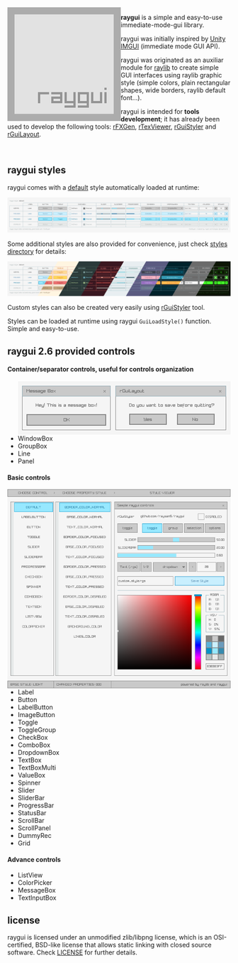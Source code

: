 <img align="left" src="logo/raygui_256x256.png" width=256>

**raygui** is a simple and easy-to-use immediate-mode-gui library.

raygui was initially inspired by [Unity IMGUI](https://docs.unity3d.com/Manual/GUIScriptingGuide.html) (immediate mode GUI API).

raygui was originated as an auxiliar module for [raylib](https://github.com/raysan5/raylib) to create simple GUI interfaces using raylib graphic style (simple colors, plain rectangular shapes, wide borders, raylib default font...).

raygui is intended for **tools development**; it has already been used to develop the following tools: [rFXGen](https://github.com/raysan5/rfxgen), [rTexViewer](https://raylibtech.itch.io/rtexviewer), [rGuiStyler](https://raylibtech.itch.io/rguistyler) and [rGuiLayout](https://raylibtech.itch.io/rguilayout).

<br>

## raygui styles

raygui comes with a [default](styles/default) style automatically loaded at runtime:

![raygui default style](styles/default/style_table.png)

Some additional styles are also provided for convenience, just check [styles directory](styles) for details:

![raygui additional styles](images/raygui_style_table_multi.png)

Custom styles can also be created very easily using [rGuiStyler](https://raylibtech.itch.io/rguistyler) tool. 

Styles can be loaded at runtime using raygui `GuiLoadStyle()` function. Simple and easy-to-use.

## raygui 2.6 provided controls

#### Container/separator controls, useful for controls organization

<img align="right" src="images/raygui_messagebox.png">

 - WindowBox
 - GroupBox
 - Line
 - Panel

#### Basic controls

<img align="right" src="images/rguistyler_v210_light_shot01.png">

 - Label
 - Button
 - LabelButton
 - ImageButton
 - Toggle
 - ToggleGroup
 - CheckBox
 - ComboBox
 - DropdownBox
 - TextBox
 - TextBoxMulti
 - ValueBox
 - Spinner
 - Slider
 - SliderBar
 - ProgressBar
 - StatusBar
 - ScrollBar
 - ScrollPanel
 - DummyRec
 - Grid

#### Advance controls
 - ListView
 - ColorPicker
 - MessageBox
 - TextInputBox

license
-------

raygui is licensed under an unmodified zlib/libpng license, which is an OSI-certified, BSD-like license that allows static linking with closed source software. Check [LICENSE](LICENSE.md) for further details.
